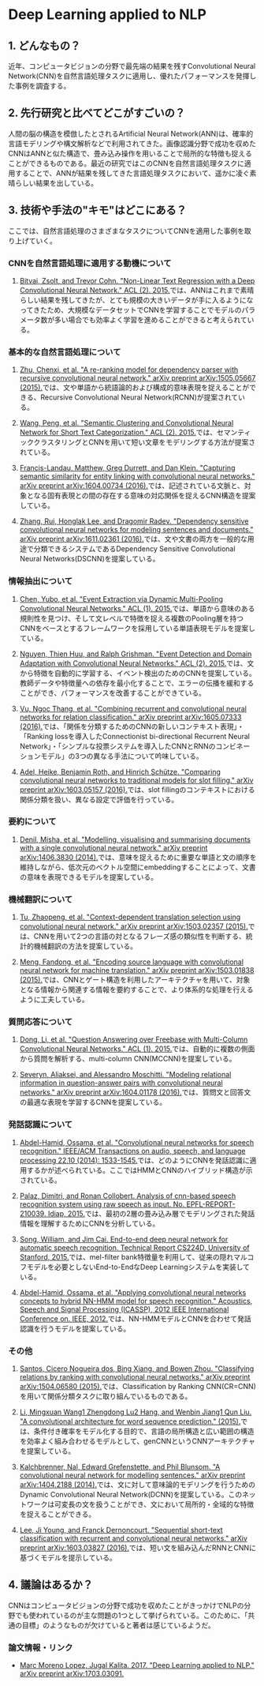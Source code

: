 # Deep Learning applied to NLP

## 1. どんなもの？

近年、コンピュータビジョンの分野で最先端の結果を残すConvolutional Neural Network(CNN)を自然言語処理タスクに適用し、優れたパフォーマンスを発揮した事例を調査する。

## 2. 先行研究と比べてどこがすごいの？

人間の脳の構造を模倣したとされるArtificial Neural Network(ANN)は、確率的言語モデリングや構文解析などで利用されてきた。画像認識分野で成功を収めたCNNはANNと似た構造で、畳み込み操作を用いることで局所的な特徴も捉えることができるものである。最近の研究ではこのCNNを自然言語処理タスクに適用することで、ANNが結果を残してきた言語処理タスクにおいて、遥かに凌ぐ素晴らしい結果を出している。

## 3. 技術や手法の"キモ"はどこにある？

ここでは、自然言語処理のさまざまなタスクについてCNNを適用した事例を取り上げていく。

### CNNを自然言語処理に適用する動機について

1. [Bitvai, Zsolt, and Trevor Cohn. "Non-Linear Text Regression with a Deep Convolutional Neural Network." ACL (2). 2015.](http://www.aclweb.org/anthology/P15-2#page=208)では、ANNはこれまで素晴らしい結果を残してきたが、とても規模の大きいデータが手に入るようになってきたため、大規模なデータセットでCNNを学習することでモデルのパラメータ数が多い場合でも効率よく学習を進めることができると考えられている。

### 基本的な自然言語処理について

1. [Zhu, Chenxi, et al. "A re-ranking model for dependency parser with recursive convolutional neural network." arXiv preprint arXiv:1505.05667 (2015).](https://arxiv.org/pdf/1505.05667)では、文や単語から統語論的および構成的意味表現を捉えることができる、Recursive Convolutional Neural Network(RCNN)が提案されている。

2. [Wang, Peng, et al. "Semantic Clustering and Convolutional Neural Network for Short Text Categorization." ACL (2). 2015.](http://www.aclweb.org/old_anthology/P/P15/P15-2058.pdf)では、セマンティッククラスタリングとCNNを用いて短い文章をモデリングする方法が提案されている。
3. [Francis-Landau, Matthew, Greg Durrett, and Dan Klein. "Capturing semantic similarity for entity linking with convolutional neural networks." arXiv preprint arXiv:1604.00734 (2016).](https://arxiv.org/abs/1604.00734)では、記述されている文脈と、対象となる固有表現との間の存在する意味の対応関係を捉えるCNN構造を提案している。

4. [Zhang, Rui, Honglak Lee, and Dragomir Radev. "Dependency sensitive convolutional neural networks for modeling sentences and documents." arXiv preprint arXiv:1611.02361 (2016).](https://arxiv.org/pdf/1611.02361)では、文や文書の両方を一般的な用途で分類できるシステムであるDependency Sensitive Convolutional Neural Networks(DSCNN)を提案している。

### 情報抽出について

1. [Chen, Yubo, et al. "Event Extraction via Dynamic Multi-Pooling Convolutional Neural Networks." ACL (1). 2015.](http://www.aclweb.org/anthology/P15-1017)では、単語から意味のある規則性を見つけ、そして文レベルで特徴を捉える複数のPooling層を持つCNNをベースとするフレームワークを採用している単語表現モデルを提案している。

2. [Nguyen, Thien Huu, and Ralph Grishman. "Event Detection and Domain Adaptation with Convolutional Neural Networks." ACL (2). 2015.](https://pdfs.semanticscholar.org/30d4/2515df2900edce9b386ea17e4a4e2584fd4c.pdf)では、文から特徴を自動的に学習する、イベント検出のためのCNNを提案している。教師データや特徴量への依存を最小化することで、エラーの伝播を緩和することができ、パフォーマンスを改善することができている。

3. [Vu, Ngoc Thang, et al. "Combining recurrent and convolutional neural networks for relation classification." arXiv preprint arXiv:1605.07333 (2016).](https://arxiv.org/pdf/1605.07333)では、「関係を分類するためのCNNの新しいコンテキスト表現」・「Ranking lossを導入したConnectionist bi-directional Recurrent Neural Network」・「シンプルな投票システムを導入したCNNとRNNのコンビネーションモデル」の3つの異なる手法について吟味している。

4. [Adel, Heike, Benjamin Roth, and Hinrich Schütze. "Comparing convolutional neural networks to traditional models for slot filling." arXiv preprint arXiv:1603.05157 (2016).](https://arxiv.org/pdf/1603.05157)では、slot fillingのコンテキストにおける関係分類を扱い、異なる設定で評価を行っている。

### 要約について

1. [Denil, Misha, et al. "Modelling, visualising and summarising documents with a single convolutional neural network." arXiv preprint arXiv:1406.3830 (2014).](https://arxiv.org/abs/1406.3830)では、意味を捉えるために重要な単語と文の順序を維持しながら、低次元のベクトル空間にembeddingすることによって、文書の意味を表現できるモデルを提案している。

### 機械翻訳について

1. [Tu, Zhaopeng, et al. "Context-dependent translation selection using convolutional neural network." arXiv preprint arXiv:1503.02357 (2015).](https://arxiv.org/pdf/1503.02357)では、CNNを用いて2つの言語の対となるフレーズ感の類似性を判断する、統計的機械翻訳の方法を提案している。

2. [Meng, Fandong, et al. "Encoding source language with convolutional neural network for machine translation." arXiv preprint arXiv:1503.01838 (2015).](https://arxiv.org/abs/1503.01838)では、CNNとゲート構造を利用したアーキテクチャを用いて、対象となる情報から関連する情報を要約することで、より体系的な処理を行えるように工夫している。

### 質問応答について

1. [Dong, Li, et al. "Question Answering over Freebase with Multi-Column Convolutional Neural Networks." ACL (1). 2015.](http://www.aclweb.org/website/old_anthology/P/P15/P15-1026.pdf)では、自動的に複数の側面から質問を解析する、multi-column CNN(MCCNN)を提案している。

2. [Severyn, Aliaksei, and Alessandro Moschitti. "Modeling relational information in question-answer pairs with convolutional neural networks." arXiv preprint arXiv:1604.01178 (2016).](https://arxiv.org/pdf/1604.01178)では、質問文と回答文の最適な表現を学習するCNNを提案している。

### 発話認識について

1. [Abdel-Hamid, Ossama, et al. "Convolutional neural networks for speech recognition." IEEE/ACM Transactions on audio, speech, and language processing 22.10 (2014): 1533-1545.](http://newiranians.ir/TASLP2339736-proof.pdf)では、どのようにCNNを発話認識に適用するかが述べられている。ここではHMMとCNNのハイブリッド構造が示されている。

2. [Palaz, Dimitri, and Ronan Collobert. Analysis of cnn-based speech recognition system using raw speech as input. No. EPFL-REPORT-210039. Idiap, 2015.](https://infoscience.epfl.ch/record/210039/files/Palaz_Idiap-RR-23-2015.pdf)では、最初の2層の畳み込み層でモデリングされた発話情報を理解するためにCNNを分析している。

3. [Song, William, and Jim Cai. End-to-end deep neural network for automatic speech recognition. Technical Report CS224D, University of Stanford, 2015.](https://pdfs.semanticscholar.org/528d/a8ef5cac3b69348b84a50ac2d596ddbee394.pdf)では、mel-filter bank特徴量を利用して、従来の隠れマルコフモデルを必要としないEnd-to-EndなDeep Learningシステムを実装している。

4. [Abdel-Hamid, Ossama, et al. "Applying convolutional neural networks concepts to hybrid NN-HMM model for speech recognition." Acoustics, Speech and Signal Processing (ICASSP), 2012 IEEE International Conference on. IEEE, 2012.](https://www.researchgate.net/profile/Ossama_Abdel-Hamid/publication/261119155_Applying_Convolutional_Neural_Networks_concepts_to_hybrid_NN-HMM_model_for_speech_recognition/links/559407fd08ae5af2b0ecf4fb.pdf)では、NN-HMMモデルとCNNを合わせて発話認識を行うモデルを提案している。

### その他

1. [Santos, Cicero Nogueira dos, Bing Xiang, and Bowen Zhou. "Classifying relations by ranking with convolutional neural networks." arXiv preprint arXiv:1504.06580 (2015).](https://arxiv.org/pdf/1504.06580)では、Classification by Ranking CNN(CR=CNN)を用いて関係分類タスクに取り組んでいるものである。

2. [Li, Mingxuan Wang1 Zhengdong Lu2 Hang, and Wenbin Jiang1 Qun Liu. "A convolutional architecture for word sequence prediction." (2015).](http://anthology.aclweb.org/P/P15/P15-1151.pdf)では、条件付き確率をモデル化する目的で、言語の局所構造と広い範囲の構造を効率よく組み合わせるモデルとして、genCNNというCNNアーキテクチャを提案している。

3. [Kalchbrenner, Nal, Edward Grefenstette, and Phil Blunsom. "A convolutional neural network for modelling sentences." arXiv preprint arXiv:1404.2188 (2014).](https://arxiv.org/pdf/1404.2188.pdf?utm_content=bufferee286&utm_medium=social&utm_source=plus.google.com&utm_campaign=buffer)では、文に対して意味論的モデリングを行うためのDynamic Convolutional Neural Network(DCNN)を提案している。このネットワークは可変長の文を扱うことができ、文において局所的・全域的な特徴を捉えることができる。

4. [Lee, Ji Young, and Franck Dernoncourt. "Sequential short-text classification with recurrent and convolutional neural networks." arXiv preprint arXiv:1603.03827 (2016).](https://arxiv.org/pdf/1603.03827)では、短い文を組み込んだRNNとCNNに基づくモデルを提示している。

## 4. 議論はあるか？

CNNはコンピュータビジョンの分野で成功を収めたことがきっかけでNLPの分野でも使われているのが主な問題の1つとして挙げられている。このために、「共通の目標」のようなものが欠けていると著者は感じているようだ。

### 論文情報・リンク

* [Marc Moreno Lopez, Jugal Kalita. 2017. "Deep Learning applied to NLP." arXiv preprint arXiv:1703.03091.](https://arxiv.org/abs/1703.03091)
